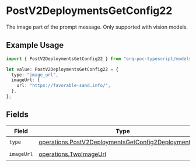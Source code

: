 # PostV2DeploymentsGetConfig22

The image part of the prompt message. Only supported with vision models.

## Example Usage

```typescript
import { PostV2DeploymentsGetConfig22 } from "orq-poc-typescript/models/operations";

let value: PostV2DeploymentsGetConfig22 = {
  type: "image_url",
  imageUrl: {
    url: "https://favorable-sand.info/",
  },
};
```

## Fields

| Field                                                                                                                          | Type                                                                                                                           | Required                                                                                                                       | Description                                                                                                                    |
| ------------------------------------------------------------------------------------------------------------------------------ | ------------------------------------------------------------------------------------------------------------------------------ | ------------------------------------------------------------------------------------------------------------------------------ | ------------------------------------------------------------------------------------------------------------------------------ |
| `type`                                                                                                                         | [operations.PostV2DeploymentsGetConfig2DeploymentsType](../../models/operations/postv2deploymentsgetconfig2deploymentstype.md) | :heavy_check_mark:                                                                                                             | N/A                                                                                                                            |
| `imageUrl`                                                                                                                     | [operations.TwoImageUrl](../../models/operations/twoimageurl.md)                                                               | :heavy_check_mark:                                                                                                             | N/A                                                                                                                            |